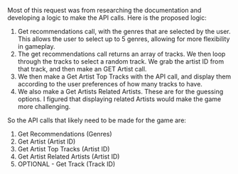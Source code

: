 Most of this request was from researching the documentation and developing a logic to make the API calls. Here is the proposed logic:

1. Get recommendations call, with the genres that are selected by the user. This allows the user to select up to 5 genres, allowing for more flexibility in gameplay.
2. The get recommendations call returns an array of tracks. We then loop through the tracks to select a random track. We grab the artist ID from that track, and then make an GET Artist call.
3. We then make a Get Artist Top Tracks with the API call, and display them according to the user preferences of how many tracks to have.
4. We also make a Get Artists Related Artists. These are for the guessing options. I figured that displaying related Artists would make the game more challenging.

So the API calls that likely need to be made for the game are:

1. Get Recommendations (Genres)
2. Get Artist (Artist ID)
3. Get Artist Top Tracks (Artist ID)
4. Get Artist Related Artists (Artist ID)
5. OPTIONAL - Get Track (Track ID)
